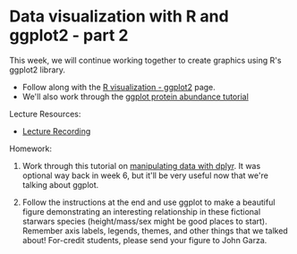 # Data visualization with R and ggplot2 - part 2

This week, we will continue working together to create graphics using R's ggplot2 library. 

- Follow along with the [R visualization - ggplot2](https://pmbio.org/module-10-appendix/0010/07/01/ggplot2/) page.
- We'll also work through the [ggplot protein abundance tutorial](geneplots.md)

Lecture Resources:
- [Lecture Recording](https://wustl.box.com/s/3r7zlmr9ejeubfxcdjym5a4s0fdbikwf)

Homework:

1) Work through this tutorial on [manipulating data with dplyr](https://gist.github.com/chrisamiller/d673ab33b1bb7e11d6234ba14c1dfe93#manipulating-data-with-dplyr). It was optional way back in week 6, but it'll be very useful now that we're talking about ggplot. 

2) Follow the instructions at the end and use ggplot to make a beautiful figure demonstrating an interesting relationship in these fictional starwars species (height/mass/sex might be good places to start). Remember axis labels, legends, themes, and other things that we talked about!  For-credit students, please send your figure to John Garza.

